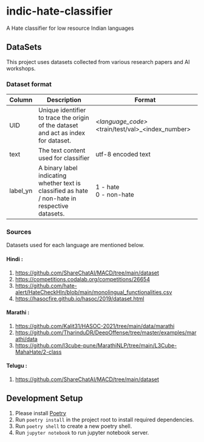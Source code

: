 # indic-hate-classifier
A Hate classifier for low resource Indian languages

## DataSets
This project uses datasets collected from various research papers and AI workshops. 

### Dataset format 
| Column | Description | Format
--|--|--
UID | Unique identifier to trace the origin of the dataset and act as index for dataset.| <dataset>_<language_code>_<train/test/val>_<index_number>
|text | The text content used for classifier | utf-8 encoded text
|label_yn| A binary label indicating whether text is classified as hate / non-hate in respective datasets.| 1 - hate <br> 0 - non-hate
### Sources
Datasets used for each language are mentioned below. 
#### Hindi : 
1. https://github.com/ShareChatAI/MACD/tree/main/dataset
2. https://competitions.codalab.org/competitions/26654
3. https://github.com/hate-alert/HateCheckHIn/blob/main/monolingual_functionalities.csv
4. https://hasocfire.github.io/hasoc/2019/dataset.html

#### Marathi :
1. https://github.com/Kalit31/HASOC-2021/tree/main/data/marathi
2. https://github.com/TharinduDR/DeepOffense/tree/master/examples/marathi/data
3. https://github.com/l3cube-pune/MarathiNLP/tree/main/L3Cube-MahaHate/2-class

#### Telugu :
1. https://github.com/ShareChatAI/MACD/tree/main/dataset

## Development Setup

1. Please install [Poetry](https://python-poetry.org/docs/#installation)
2. Run `poetry install` in the project root to install required dependencies.
3. Run `poetry shell` to create a new poetry shell.
4. Run `jupyter notebook` to run jupyter notebook server.


